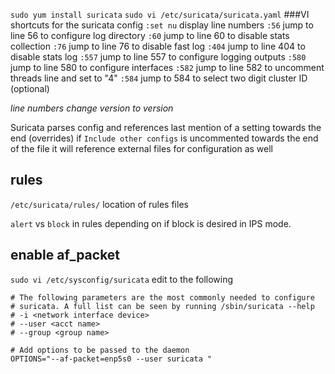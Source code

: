 `sudo yum install suricata`
`sudo vi /etc/suricata/suricata.yaml`
###VI shortcuts for the suricata config
`:set nu` display line numbers
`:56` jump to line 56 to configure log directory
`:60` jump to line 60 to disable stats collection
`:76` jump to line 76 to disable fast log
`:404` jump to line 404 to disable stats log
`:557` jump to line 557 to configure logging outputs
`:580` jump to line 580 to configure interfaces
`:582` jump to line 582 to uncomment threads line and set to "4"
`:584` jump to 584 to select two digit cluster ID (optional)

*line numbers change version to version*

Suricata parses config and references last mention of a setting towards the end (overrides) if `Include other configs` is uncommented towards the end of the file it will reference external files for configuration as well

## rules
`/etc/suricata/rules/` location of rules files

`alert` vs `block` in rules depending on if block is desired in IPS mode.

## enable af_packet
`sudo vi /etc/sysconfig/suricata`
edit to the following
```
# The following parameters are the most commonly needed to configure
# suricata. A full list can be seen by running /sbin/suricata --help
# -i <network interface device>
# --user <acct name>
# --group <group name>

# Add options to be passed to the daemon
OPTIONS="--af-packet=enp5s0 --user suricata "
```
